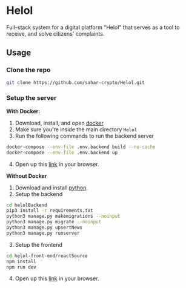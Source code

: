 # Helol
Full-stack system for a digital platform "Helol" that serves as a tool to receive, and solve citizens' complaints.

## Usage
### Clone the repo
```bash
git clone https://github.com/sahar-crypto/Helol.git
```
### Setup the server
**With Docker:**
1. Download, install, and open [docker](https://docs.docker.com/get-started/get-docker/)
2. Make sure you're inside the main directory `Helol`
3. Run the following commands to run the backend server
```bash
docker-compose --env-file .env.backend build --no-cache
docker-compose --env-file .env.backend up
```
4. Open up this [link](http://localhost:5173/) in your browser.


**Without Docker**
1. Download and install [python](https://www.python.org/downloads/).
2. Setup the backend
```bash
cd helolBackend
pip3 install -r requirements.txt
python3 manage.py makemigrations --noinput
python3 manage.py migrate --noinput
python3 manage.py upsertNews
python3 manage.py runserver
```
3. Setup the frontend
```bash
cd helol-front-end/reactSource
npm install
npm run dev
```
4. Open up this [link](http://localhost:5173/) in your browser.


